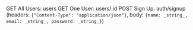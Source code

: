 GET All Users: users
GET One User: users/:id
POST Sign Up: auth/signup (headers: ```{"Content-Type": "application/json"}```, body: ```{name: _string_, email: _string_, password: _string_}```)

